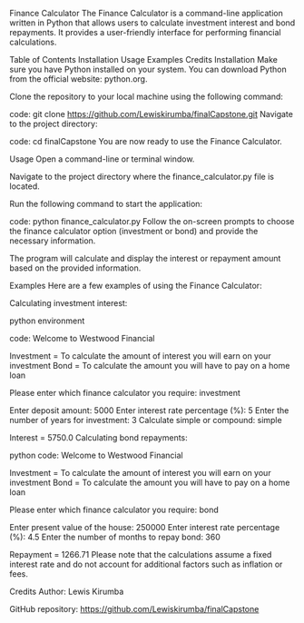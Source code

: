 Finance Calculator
The Finance Calculator is a command-line application written in Python that allows users to calculate investment interest and bond repayments. It provides a user-friendly interface for performing financial calculations.

Table of Contents
Installation
Usage
Examples
Credits
Installation
Make sure you have Python installed on your system. You can download Python from the official website: python.org.

Clone the repository to your local machine using the following command:

code:
git clone https://github.com/Lewiskirumba/finalCapstone.git
Navigate to the project directory:

code:
cd finalCapstone
You are now ready to use the Finance Calculator.

Usage
Open a command-line or terminal window.

Navigate to the project directory where the finance_calculator.py file is located.

Run the following command to start the application:

code:
python finance_calculator.py
Follow the on-screen prompts to choose the finance calculator option (investment or bond) and provide the necessary information.

The program will calculate and display the interest or repayment amount based on the provided information.

Examples
Here are a few examples of using the Finance Calculator:

Calculating investment interest:

python environment

code:
Welcome to Westwood Financial

Investment = To calculate the amount of interest you will earn on your investment
Bond = To calculate the amount you will have to pay on a home loan

Please enter which finance calculator you require:
investment

Enter deposit amount:
5000
Enter interest rate percentage (%):
5
Enter the number of years for investment:
3
Calculate simple or compound:
simple

Interest = 5750.0
Calculating bond repayments:

python
code:
Welcome to Westwood Financial

Investment = To calculate the amount of interest you will earn on your investment
Bond = To calculate the amount you will have to pay on a home loan

Please enter which finance calculator you require:
bond

Enter present value of the house:
250000
Enter interest rate percentage (%):
4.5
Enter the number of months to repay bond:
360

Repayment = 1266.71
Please note that the calculations assume a fixed interest rate and do not account for additional factors such as inflation or fees.

Credits
Author: Lewis Kirumba

GitHub repository: https://github.com/Lewiskirumba/finalCapstone
